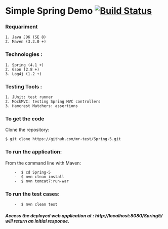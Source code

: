 # Simple Spring Demo [![Build Status](https://travis-ci.org/mr-test/Spring-5.svg?branch=master)](https://travis-ci.org/mr-test/Spring-5)
 
### Requariment 
    1. Java JDK (SE 8)
    2. Maven (3.2.0 +)
    
### Technologies :
    1. Spring (4.1 +)
    2. Gson (2.8 +)
    3. Log4j (1.2 +)
    
### Testing Tools :
    1. JUnit: test runner
    2. MockMVC: testing Spring MVC controllers
    3. Hamcrest Matchers: assertions
    
     
    
 
### To get the code
   Clone the repository:
   
    $ git clone https://github.com/mr-test/Spring-5.git
    
### To run the application:
   From the command line with Maven:
   
        -  $ cd Spring-5
        -  $ mvn clean install
        -  $ mvn tomcat7:run-war
### To run the test cases:

        -  $ mvn clean test
        

##### Access the deployed web application at : http://localhost:8080/Spring5/ will return an initial response.

